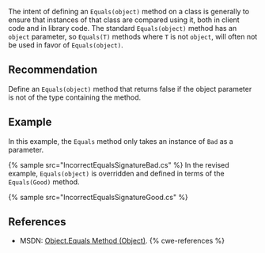 The intent of defining an `Equals(object)` method on a class is generally to ensure that instances of that class are compared using it, both in client code and in library code. The standard `Equals(object)` method has an `object` parameter, so `Equals(T)` methods where `T` is not `object`, will often not be used in favor of `Equals(object)`.


## Recommendation
Define an `Equals(object)` method that returns false if the object parameter is not of the type containing the method.


## Example
In this example, the `Equals` method only takes an instance of `Bad` as a parameter.

{% sample src="IncorrectEqualsSignatureBad.cs" %}
In the revised example, `Equals(object)` is overridden and defined in terms of the `Equals(Good)` method.

{% sample src="IncorrectEqualsSignatureGood.cs" %}

## References
* MSDN: [Object.Equals Method (Object)](https://msdn.microsoft.com/en-us/library/bsc2ak47.aspx).
{% cwe-references %}
